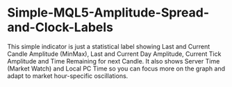 # Simple-MQL5-Amplitude-Spread-and-Clock-Labels
This simple indicator is just a statistical label showing Last and Current Candle Amplitude (MinMax), Last and Current Day Amplitude, Current Tick Amplitude and Time Remaining for next Candle. It also shows Server Time (Market Watch) and Local PC Time so you can focus more on the graph and adapt to market hour-specific oscillations.
